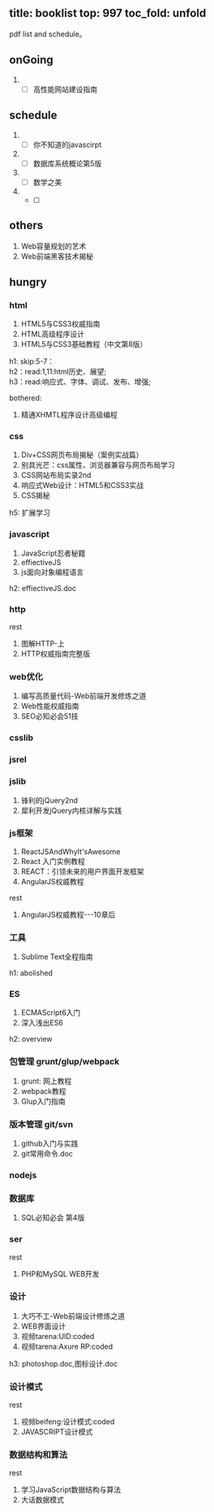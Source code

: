 title: booklist
top: 997
toc_fold: unfold
---

pdf list and schedule。    
<!-- 单独文件不记入schedule,schedule是从todos cc。    -->

## onGoing
1. - [ ] 高性能网站建设指南

## schedule
1. - [ ] 你不知道的javascirpt
1. - [ ] 数据库系统概论第5版
1. - [ ] 数学之美
1. - [ ] 

## others
1. Web容量规划的艺术
2. Web前端黑客技术揭秘


## hungry
### html
1. HTML5与CSS3权威指南
2. HTML高级程序设计
3. HTML5与CSS3基础教程（中文第8版）

h1: skip:5-7：    
h2：read:1,11:html历史、展望;    
h3：read:响应式、字体、调试、发布、增强;  

bothered:  
1. 精通XHMTL程序设计高级编程 

### css
1. Div+CSS网页布局揭秘（案例实战篇）
2. 别具光芒：css属性、浏览器兼容与网页布局学习
3. CSS网站布局实录2nd
4. 响应式Web设计：HTML5和CSS3实战
5. CSS揭秘

h5: 扩展学习

### javascript
1. JavaScript忍者秘籍
2. effiectiveJS
3. js面向对象编程语言


h2: effiectiveJS.doc


### http
rest  
1. 图解HTTP-上
2. HTTP权威指南完整版

### web优化
1. 编写高质量代码-Web前端开发修炼之道
2. Web性能权威指南
3. SEO必知必会51技


### csslib

### jsrel

### jslib
1. 锋利的jQuery2nd
2. 犀利开发jQuery内核详解与实践

### js框架
1. ReactJSAndWhyIt'sAwesome
2. React 入门实例教程
3. REACT：引领未来的用户界面开发框架
4. AngularJS权威教程

rest
1. AngularJS权威教程---10章后

### 工具
1. Sublime Text全程指南

h1: abolished

### ES
1. ECMAScript6入门
2. 深入浅出ES6

h2: overview

### 包管理 grunt/glup/webpack
1. grunt: 网上教程
2. webpack教程
3. Glup入门指南


### 版本管理 git/svn
1. github入门与实践
2. git常用命令.doc


### nodejs

### 数据库
1. SQL必知必会 第4版

### ser
rest
1. PHP和MySQL WEB开发 



### 设计
1. 大巧不工-Web前端设计修炼之道
2. WEB界面设计
3. 视频tarena:UID:coded 
4. 视频tarena:Axure RP:coded

h3: photoshop.doc,图标设计.doc


### 设计模式
rest    
1. 视频beifeng:设计模式:coded
2. JAVASCRIPT设计模式



### 数据结构和算法
rest
1. 学习JavaScript数据结构与算法
2. 大话数据模式

